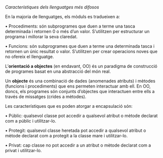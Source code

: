 _Característiques dels llenguatges més difosos_

En la majoria de llenguatges, els mòduls es tradueixen a:

• Procediments: són subprogrames que duen a terme una tasca determinada
i retornen 0 o més d’un valor. S’utilitzen per estructurar un programa i
millorar la seva claredat.

• Funcions: són subprogrames que duen a terme una determinada tasca i
retornen un únic resultat o valor. S’utilitzen per crear operacions noves que
no ofereix el llenguatge.

L’**orientació a objectes** (en endavant, OO) és un paradigma de construcció
de programes basat en una abstracció del món real.

Un **objecte** és una combinació de dades (anomenades atributs) i mètodes
(funcions i procediments) que ens permeten interactuar amb ell. En OO,
doncs, els programes són conjunts d’objectes que interactuen entre ells a
través de missatges (crides a mètodes).

 Les característiques que es poden atorgar a encapsulació són:
 
 • Públic: qualsevol classe pot accedir a qualsevol atribut o mètode declarat
com a públic i utilitzar-lo.

• Protegit: qualsevol classe heretada pot accedir a qualsevol atribut o mètode
declarat com a protegit a la classe mare i utilitzar-lo.

• Privat: cap classe no pot accedir a un atribut o mètode declarat com a privat
i utilitzar-lo.


